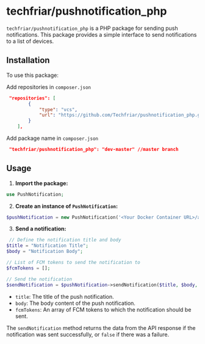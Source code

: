 # techfriar/pushnotification_php

`techfriar/pushnotification_php` is a PHP package for sending push notifications.
This package provides a simple interface to send notifications to a list of devices.

## Installation

To use this package:

Add repositories in `composer.json`

```json
 "repositories": [
        {
            "type": "vcs",
            "url": "https://github.com/Techfriar/pushnotification_php.git"
        }
    ],
```

Add package name in `composer.json`

```json
 "techfriar/pushnotification_php": "dev-master" //master branch
```

## Usage

1. **Import the package:**

```php
use PushNotification;
```

2. **Create an instance of `PushNotification`:**

```php
$pushNotification = new PushNotification('<Your Docker Container URL>/api'); // Docker Container URL
```

3. **Send a notification:**

```php
 // Define the notification title and body
$title = "Notification Title";
$body = "Notification Body";

// List of FCM tokens to send the notification to
$fcmTokens = [];

// Send the notification
$sendNotification = $pushNotification->sendNotification($title, $body, $fcmTokens);
```

- `title`: The title of the push notification.
- `body`: The body content of the push notification.
- `fcmTokens`: An array of FCM tokens to which the notification should be sent.

The `sendNotification` method returns the data from the API response if the notification was sent successfully, or `false` if there was a failure.
